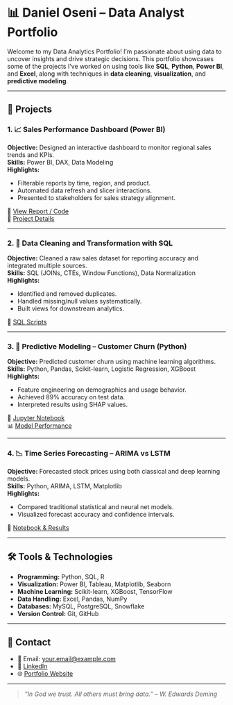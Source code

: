 # 📊 Daniel Oseni – Data Analyst Portfolio

Welcome to my Data Analytics Portfolio! I’m passionate about using data to uncover insights and drive strategic decisions. This portfolio showcases some of the projects I’ve worked on using tools like **SQL**, **Python**, **Power BI**, and **Excel**, along with techniques in **data cleaning**, **visualization**, and **predictive modeling**.

---

## 📁 Projects

### 1. 📈 Sales Performance Dashboard (Power BI)
**Objective:** Designed an interactive dashboard to monitor regional sales trends and KPIs.  
**Skills:** Power BI, DAX, Data Modeling  
**Highlights:**
- Filterable reports by time, region, and product.
- Automated data refresh and slicer interactions.
- Presented to stakeholders for sales strategy alignment.

🔗 [View Report / Code](#)  
📝 [Project Details](#)

---

### 2. 🧼 Data Cleaning and Transformation with SQL
**Objective:** Cleaned a raw sales dataset for reporting accuracy and integrated multiple sources.  
**Skills:** SQL (JOINs, CTEs, Window Functions), Data Normalization  
**Highlights:**
- Identified and removed duplicates.
- Handled missing/null values systematically.
- Built views for downstream analytics.

🔗 [SQL Scripts](#)

---

### 3. 🤖 Predictive Modeling – Customer Churn (Python)
**Objective:** Predicted customer churn using machine learning algorithms.  
**Skills:** Python, Pandas, Scikit-learn, Logistic Regression, XGBoost  
**Highlights:**
- Feature engineering on demographics and usage behavior.
- Achieved 89% accuracy on test data.
- Interpreted results using SHAP values.

🔗 [Jupyter Notebook](#)  
📊 [Model Performance](#)

---

### 4. 📉 Time Series Forecasting – ARIMA vs LSTM
**Objective:** Forecasted stock prices using both classical and deep learning models.  
**Skills:** Python, ARIMA, LSTM, Matplotlib  
**Highlights:**
- Compared traditional statistical and neural net models.
- Visualized forecast accuracy and confidence intervals.

🔗 [Notebook & Results](#)

---

## 🛠 Tools & Technologies

- **Programming:** Python, SQL, R
- **Visualization:** Power BI, Tableau, Matplotlib, Seaborn
- **Machine Learning:** Scikit-learn, XGBoost, TensorFlow
- **Data Handling:** Excel, Pandas, NumPy
- **Databases:** MySQL, PostgreSQL, Snowflake
- **Version Control:** Git, GitHub

---

## 📨 Contact

- 📧 Email: your.email@example.com  
- 💼 [LinkedIn](https://www.linkedin.com/in/your-name)  
- 🌐 [Portfolio Website](https://your-github-username.github.io)

---

> _“In God we trust. All others must bring data.” – W. Edwards Deming_

